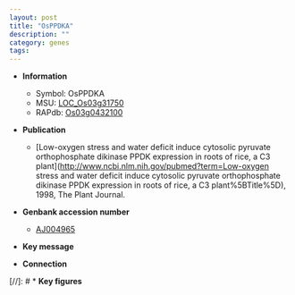 ```yaml
---
layout: post
title: "OsPPDKA"
description: ""
category: genes
tags: 
---
```


* **Information**  
    + Symbol: OsPPDKA  
    + MSU: [LOC_Os03g31750](http://rice.uga.edu/cgi-bin/ORF_infopage.cgi?orf=LOC_Os03g31750)  
    + RAPdb: [Os03g0432100](https://rapdb.dna.affrc.go.jp/locus/?name=Os03g0432100)  

* **Publication**  
    + [Low-oxygen stress and water deficit induce cytosolic pyruvate orthophosphate dikinase PPDK expression in roots of rice, a C3 plant](http://www.ncbi.nlm.nih.gov/pubmed?term=Low-oxygen stress and water deficit induce cytosolic pyruvate orthophosphate dikinase PPDK expression in roots of rice, a C3 plant%5BTitle%5D), 1998, The Plant Journal.

* **Genbank accession number**  
    + [AJ004965](http://www.ncbi.nlm.nih.gov/nuccore/AJ004965)

* **Key message**  

* **Connection**  

[//]: # * **Key figures**  


